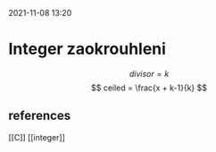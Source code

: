 2021-11-08 13:20

# Integer zaokrouhleni
$$
divisor = k
$$
$$
ceiled =  \frac{x + k-1}{k}
$$

## references
[[C]]
[[integer]]
